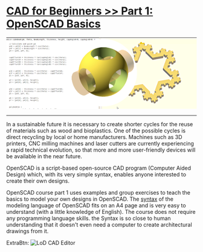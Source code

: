 # [CAD for Beginners >> Part 1: OpenSCAD Basics](./index.md)


![](FeatureImage.png)

---

In a sustainable future it is necessary to create shorter cycles for the reuse of materials such as wood and bioplastics. One of the possible cycles is direct recycling by local or home manufacturers. Machines such as 3D printers, CNC milling machines and laser cutters are currently experiencing a rapid technical evolution, so that more and more user-friendly devices will be available in the near future.

OpenSCAD is a script-based open-source CAD program (Computer Aided Design) which, with its very simple syntax, enables anyone interested to create their own designs.

OpenSCAD course part 1 uses examples and group exercises to teach the basics to model your own designs in OpenSCAD. The [syntax](content/files/OpenSCAD_Syntax_A4.pdf) of the modeling language of OpenSCAD fits on an A4 page and is very easy to understand (with a little knowledge of English). The course does not require any programming language skills. the Syntax is so close to human understanding that it doesn't even need a computer to create architectural drawings from it.

ExtraBtn: ![LoD CAD Editor](https://libraryofdesigns.cc/editor/)
